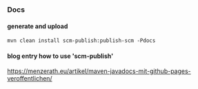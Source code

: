 ### Docs

#### generate and upload

```
mvn clean install scm-publish:publish-scm -Pdocs
```

#### blog entry how to use 'scm-publish'

https://menzerath.eu/artikel/maven-javadocs-mit-github-pages-veroffentlichen/